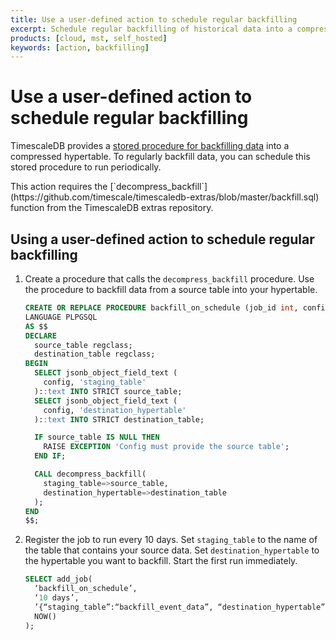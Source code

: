 ```yaml
---
title: Use a user-defined action to schedule regular backfilling
excerpt: Schedule regular backfilling of historical data into a compressed hypertable
products: [cloud, mst, self_hosted]
keywords: [action, backfilling]
---
```


# Use a user-defined action to schedule regular backfilling

TimescaleDB provides a [stored procedure for backfilling data][backfill] into a
compressed hypertable. To regularly backfill data, you can schedule this stored
procedure to run periodically.

<Highlight type="note">
This action requires the
[`decompress_backfill`](https://github.com/timescale/timescaledb-extras/blob/master/backfill.sql)
function from the TimescaleDB extras repository.
</Highlight>

<Procedure>

## Using a user-defined action to schedule regular backfilling

1.  Create a procedure that calls the `decompress_backfill` procedure. Use the
    procedure to backfill data from a source table into your hypertable.

    ```sql
    CREATE OR REPLACE PROCEDURE backfill_on_schedule (job_id int, config jsonb)
    LANGUAGE PLPGSQL
    AS $$
    DECLARE
      source_table regclass;
      destination_table regclass;
    BEGIN
      SELECT jsonb_object_field_text (
        config, 'staging_table'
      )::text INTO STRICT source_table;
      SELECT jsonb_object_field_text (
        config, 'destination_hypertable'
      )::text INTO STRICT destination_table;

      IF source_table IS NULL THEN
        RAISE EXCEPTION 'Config must provide the source table';
      END IF;

      CALL decompress_backfill(
        staging_table=>source_table,
        destination_hypertable=>destination_table
      );
    END
    $$;
    ```

1.  Register the job to run every 10 days. Set `staging_table` to the name of
    the table that contains your source data. Set `destination_hypertable` to
    the hypertable you want to backfill. Start the first run immediately.

    ```sql
    SELECT add_job(
      ‘backfill_on_schedule’,
      ‘10 days’,
      ’{“staging_table”:“backfill_event_data”, “destination_hypertable”:“event_data”}’,
      NOW()
    );
    ```

</Procedure>

[backfill]: /timescaledb/:currentVersion:/how-to-guides/compression/backfill-historical-data/
